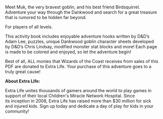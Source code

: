 Meet Muk, the very bravest goblin, and his best friend Birdsquirrel. Adventure your way through the Dankwood and search for a great treasure that is rumored to be hidden far beyond.

For players of all levels.

This activity book includes enjoyable adventure hooks written by D&D’s Adam Lee, puzzles, unique Dankwood goblin character sheets developed by D&D’s Chris Lindsay, modified monster stat blocks and more! Each page is made to be colored and enjoyed, so let the adventure begin!

Best of all, ALL monies that Wizards of the Coast receives from sales of this PDF are donated to Extra Life. Your purchase of this adventure goes to a truly great cause!

**About Extra Life:**

Extra Life unites thousands of gamers around the world to play games in support of their local Children's Miracle Network Hospital. Since its inception in 2008, Extra Life has raised more than $30 million for sick and injured kids. Sign up today and dedicate a day of play for kids in your community!